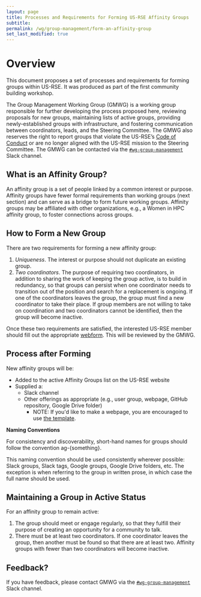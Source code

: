 ```yaml
---
layout: page
title: Processes and Requirements for Forming US-RSE Affinity Groups
subtitle:
permalink: /wg/group-management/form-an-affinity-group
set_last_modified: true
---
```


# Overview

This document proposes a set of processes and requirements for forming groups within
US-RSE. It was produced as part of the first community building workshop.

The Group Management Working Group (GMWG) is a working group responsible for further
developing the process proposed here, reviewing proposals for new groups, maintaining
lists of active groups, providing newly-established groups with infrastructure, and
fostering communication between coordinators, leads, and the Steering Committee.
The GMWG also reserves the right to report groups that violate the
US-RSE’s <a href="{{ site.baseurl }}/about/code-of-conduct/" target="_blank">Code of Conduct</a>
or are no longer aligned with the US-RSE mission to the Steering Committee.
The GMWG can be contacted via the
[`#wg-group-management`](https://usrse.slack.com/messages/wg-group-management) Slack
channel.

## What is an Affinity Group?

An affinity group is a set of people linked by a common interest or purpose. Affinity
groups have fewer formal requirements than working groups (next section) and can serve
as a bridge to form future working groups. Affinity groups may be affiliated with
other organizations, e.g., a Women in HPC affinity group, to foster connections
across groups.

## How to Form a New Group

There are two requirements for forming a new affinity group:

1. _Uniqueness_. The interest or purpose should not duplicate an existing group.
1. _Two coordinators_. The purpose of requiring two coordinators, in addition to sharing
   the work of keeping the group active, is to build in redundancy, so that groups can
   persist when one coordinator needs to transition out of the position and search for
   a replacement is ongoing. If one of the coordinators leaves the group, the group must
   find a new coordinator to take their place. If group members are not willing to take
   on coordination and two coordinators cannot be identified, then the group will
   become inactive.


Once these two requirements are satisfied, the interested US-RSE member should fill out
the appropriate [webform](https://forms.gle/hm67GyWWJTmWDsN37). This will be reviewed
by the GMWG.

## Process after Forming

New affinity groups will be:

- Added to the active Affinity Groups list on the US-RSE website
- Supplied a:
  - Slack channel
  - Other offerings as appropriate (e.g., user group, webpage, GitHub repository,
    Google Drive folder)
    - NOTE: If you'd like to make a webpage, you are encouraged to use
      <a href="{{ site.baseurl }}/wg/group-management/ag-template" target="_blank">the template</a>.


**Naming Conventions**

For consistency and discoverability, short-hand names for groups should follow the
convention ag-{something}.

This naming convention should be used consistently wherever possible: Slack groups,
Slack tags, Google groups, Google Drive folders, etc. The exception is when referring
to the group in written prose, in which case the full name should be used.

## Maintaining a Group in Active Status

For an affinity group to remain active:

1. The group should meet or engage regularly, so that they fulfill their purpose of
   creating an opportunity for a community to talk.
1. There must be at least two coordinators. If one coordinator leaves the group, then
   another must be found so that there are at least two. Affinity groups with fewer
   than two coordinators will become inactive.


## Feedback?

If you have feedback, please contact GMWG via the
[`#wg-group-management`](https://usrse.slack.com/messages/wg-group-management) Slack
channel.
